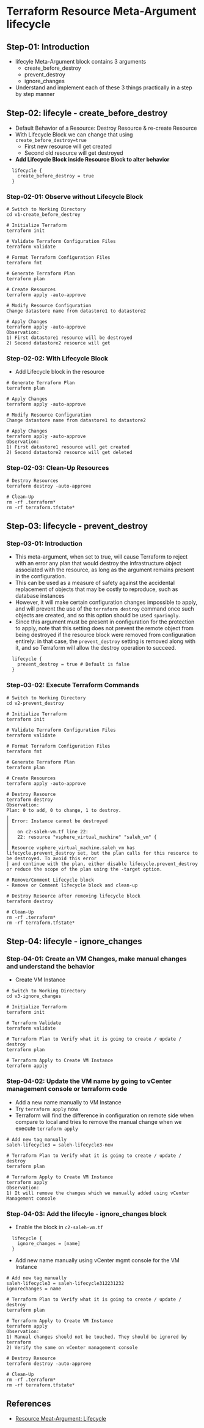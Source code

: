 # Terraform Resource Meta-Argument lifecycle

## Step-01: Introduction
- lifecyle Meta-Argument block contains 3 arguments
  - create_before_destroy
  - prevent_destroy
  - ignore_changes
- Understand and implement each of these 3 things practically in a step by step manner  

## Step-02: lifecyle - create_before_destroy
- Default Behavior of a Resource: Destroy Resource & re-create Resource
- With Lifecycle Block we can change that using `create_before_destroy=true`
  - First new resource will get created
  - Second old resource will get destroyed
- **Add Lifecycle Block inside Resource Block to alter behavior**  
```t
  lifecycle {
    create_before_destroy = true
  }
```  
### Step-02-01: Observe without Lifecycle Block
```t
# Switch to Working Directory
cd v1-create_before_destroy

# Initialize Terraform
terraform init

# Validate Terraform Configuration Files
terraform validate

# Format Terraform Configuration Files
terraform fmt

# Generate Terraform Plan
terraform plan

# Create Resources
terraform apply -auto-approve

# Modify Resource Configuration
Change datastore name from datastore1 to datastore2

# Apply Changes
terraform apply -auto-approve
Observation: 
1) First datastore1 resource will be destroyed
2) Second datastore2 resource will get
```
### Step-02-02: With Lifecycle Block
- Add Lifecycle block in the resource
```t
# Generate Terraform Plan
terraform plan

# Apply Changes
terraform apply -auto-approve

# Modify Resource Configuration
Change datastore name from datastore1 to datastore2

# Apply Changes
terraform apply -auto-approve
Observation: 
1) First datastore1 resource will get created
2) Second datastore2 resource will get deleted
```
### Step-02-03: Clean-Up Resources
```t
# Destroy Resources
terraform destroy -auto-approve

# Clean-Up 
rm -rf .terraform*
rm -rf terraform.tfstate*
```

## Step-03: lifecycle - prevent_destroy
### Step-03-01: Introduction
- This meta-argument, when set to true, will cause Terraform to reject with an error any plan that would destroy the infrastructure object associated with the resource, as long as the argument remains present in the configuration.
- This can be used as a measure of safety against the accidental replacement of objects that may be costly to reproduce, such as database instances
- However, it will make certain configuration changes impossible to apply, and will prevent the use of the `terraform destroy` command once such objects are created, and so this option should be used `sparingly`.
- Since this argument must be present in configuration for the protection to apply, note that this setting does not prevent the remote object from being destroyed if the resource block were removed from configuration entirely: in that case, the `prevent_destroy` setting is removed along with it, and so Terraform will allow the destroy operation to succeed.
```t
  lifecycle {
    prevent_destroy = true # Default is false
  }
```
### Step-03-02: Execute Terraform Commands
```t
# Switch to Working Directory
cd v2-prevent_destroy

# Initialize Terraform
terraform init

# Validate Terraform Configuration Files
terraform validate

# Format Terraform Configuration Files
terraform fmt

# Generate Terraform Plan
terraform plan

# Create Resources
terraform apply -auto-approve

# Destroy Resource
terraform destroy 
Observation: 
Plan: 0 to add, 0 to change, 1 to destroy.
╷
│ Error: Instance cannot be destroyed
│
│   on c2-saleh-vm.tf line 22:
│   22: resource "vsphere_virtual_machine" "saleh_vm" {
│
│ Resource vsphere_virtual_machine.saleh_vm has lifecycle.prevent_destroy set, but the plan calls for this resource to be destroyed. To avoid this error
│ and continue with the plan, either disable lifecycle.prevent_destroy or reduce the scope of the plan using the -target option.

# Remove/Comment Lifecycle block
- Remove or Comment lifecycle block and clean-up

# Destroy Resource after removing lifecycle block
terraform destroy

# Clean-Up
rm -rf .terraform*
rm -rf terraform.tfstate*
```


## Step-04: lifecyle - ignore_changes
### Step-04-01: Create an VM Changes, make manual changes and understand the behavior
- Create VM Instance
```t
# Switch to Working Directory
cd v3-ignore_changes

# Initialize Terraform
terraform init

# Terraform Validate
terraform validate

# Terraform Plan to Verify what it is going to create / update / destroy
terraform plan

# Terraform Apply to Create VM Instance
terraform apply 
```
### Step-04-02: Update the VM name by going to vCenter management console or terraform code
- Add a new name manually to VM Instance
- Try `terraform apply` now
- Terraform will find the difference in configuration on remote side when compare to local and tries to remove the manual change when we execute `terraform apply`
```t
# Add new tag manually
saleh-lifecycle3 = saleh-lifecycle3-new

# Terraform Plan to Verify what it is going to create / update / destroy
terraform plan

# Terraform Apply to Create VM Instance
terraform apply 
Observation: 
1) It will remove the changes which we manually added using vCenter Management console
```

### Step-04-03: Add the lifecyle - ignore_changes block
- Enable the block in `c2-saleh-vm.tf`

```t
  lifecycle {
    ignore_changes = [name]
  }
```
- Add new name manually using vCenter mgmt console for the VM Instance
```t
# Add new tag manually
saleh-lifecycle3 = saleh-lifecycle312231232
ignorechanges = name

# Terraform Plan to Verify what it is going to create / update / destroy
terraform plan

# Terraform Apply to Create VM Instance
terraform apply 
Observation: 
1) Manual changes should not be touched. They should be ignored by terraform
2) Verify the same on vCenter management console

# Destroy Resource
terraform destroy -auto-approve

# Clean-Up
rm -rf .terraform*
rm -rf terraform.tfstate*
```

## References
- [Resource Meat-Argument: Lifecycle](https://www.terraform.io/docs/language/meta-arguments/lifecycle.html)